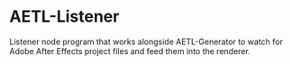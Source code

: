 # AETL-Listener
Listener node program that works alongside AETL-Generator to watch for Adobe After Effects project files and feed them into the renderer.

